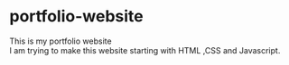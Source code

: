 # portfolio-website
This is my portfolio website<br>
I am trying to make this website starting with HTML ,CSS and Javascript.
